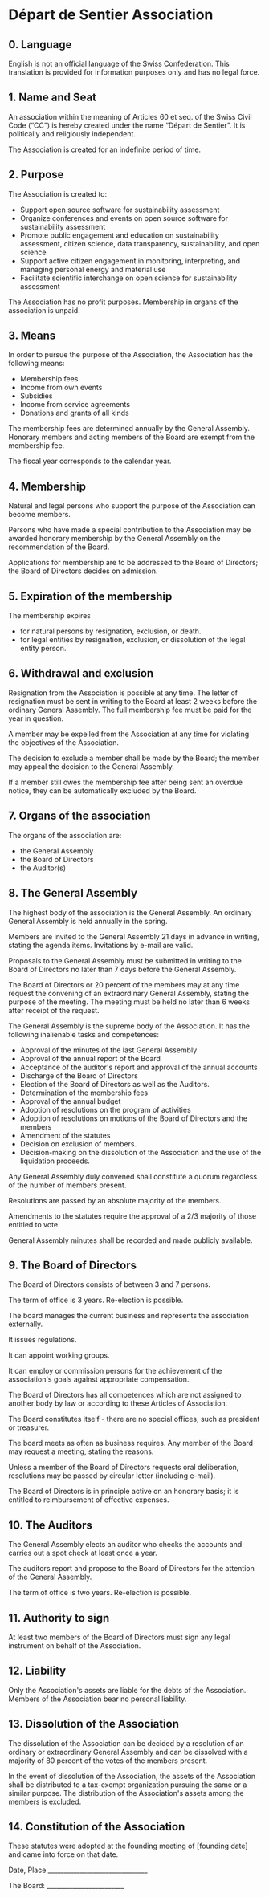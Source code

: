 # Départ de Sentier Association

## 0. Language

English is not an official language of the Swiss Confederation. This translation is provided for information purposes only and has no legal force.

## 1. Name and Seat

An association within the meaning of Articles 60 et seq. of the Swiss Civil Code (“CC”) is hereby created under the name “Départ de Sentier”. It is politically and religiously independent.

The Association is created for an indefinite period of time.

## 2. Purpose

The Association is created to:

* Support open source software for sustainability assessment
* Organize conferences and events on open source software for sustainability assessment
* Promote public engagement and education on sustainability assessment, citizen science, data transparency, sustainability, and open science
* Support active citizen engagement in monitoring, interpreting, and managing personal energy and material use
* Facilitate scientific interchange on open science for sustainability assessment

The Association has no profit purposes. Membership in organs of the association is unpaid.

## 3. Means

In order to pursue the purpose of the Association, the Association has the following means:

* Membership fees
* Income from own events
* Subsidies
* Income from service agreements
* Donations and grants of all kinds

The membership fees are determined annually by the General Assembly. Honorary members and acting members of the Board are exempt from the membership fee.

The fiscal year corresponds to the calendar year.

## 4. Membership

Natural and legal persons who support the purpose of the Association can become members.

Persons who have made a special contribution to the Association may be awarded honorary membership by the General Assembly on the recommendation of the Board.

Applications for membership are to be addressed to the Board of Directors; the Board of Directors decides on admission.

## 5. Expiration of the membership

The membership expires

* for natural persons by resignation, exclusion, or death.
* for legal entities by resignation, exclusion, or dissolution of the legal entity person.

## 6. Withdrawal and exclusion

Resignation from the Association is possible at any time. The letter of resignation must be sent in writing to the Board at least 2 weeks before the ordinary General Assembly. The full membership fee must be paid for the year in question.

A member may be expelled from the Association at any time for violating the objectives of the Association.

The decision to exclude a member shall be made by the Board; the member may appeal the decision to the General Assembly.

If a member still owes the membership fee after being sent an overdue notice, they can be automatically excluded by the Board.

## 7. Organs of the association

The organs of the association are:

* the General Assembly
* the Board of Directors
* the Auditor(s)

## 8. The General Assembly

The highest body of the association is the General Assembly. An ordinary General Assembly is held annually in the spring.

Members are invited to the General Assembly 21 days in advance in writing, stating the agenda items. Invitations by e-mail are valid.

Proposals to the General Assembly must be submitted in writing to the Board of Directors no later than 7 days before the General Assembly.

The Board of Directors or 20 percent of the members may at any time request the convening of an extraordinary General Assembly, stating the purpose of the meeting. The meeting must be held no later than 6 weeks after receipt of the request.

The General Assembly is the supreme body of the Association. It has the following inalienable tasks and competences:

* Approval of the minutes of the last General Assembly
* Approval of the annual report of the Board
* Acceptance of the auditor's report and approval of the annual accounts
* Discharge of the Board of Directors
* Election of the Board of Directors as well as the Auditors.
* Determination of the membership fees
* Approval of the annual budget
* Adoption of resolutions on the program of activities
* Adoption of resolutions on motions of the Board of Directors and the members
* Amendment of the statutes
* Decision on exclusion of members.
* Decision-making on the dissolution of the Association and the use of the liquidation proceeds.

Any General Assembly duly convened shall constitute a quorum regardless of the number of members present.

Resolutions are passed by an absolute majority of the members.

Amendments to the statutes require the approval of a 2/3 majority of those entitled to vote.

General Assembly minutes shall be recorded and made publicly available.

## 9. The Board of Directors

The Board of Directors consists of between 3 and 7 persons.

The term of office is 3 years. Re-election is possible.

The board manages the current business and represents the association externally.

It issues regulations.

It can appoint working groups.

It can employ or commission persons for the achievement of the association's goals against appropriate compensation.

The Board of Directors has all competences which are not assigned to another body by law or according to these Articles of Association.

The Board constitutes itself - there are no special offices, such as president or treasurer.

The board meets as often as business requires. Any member of the Board may request a meeting, stating the reasons.

Unless a member of the Board of Directors requests oral deliberation, resolutions may be passed by circular letter (including e-mail).

The Board of Directors is in principle active on an honorary basis; it is entitled to reimbursement of effective expenses.

## 10. The Auditors

The General Assembly elects an auditor who checks the accounts and carries out a spot check at least once a year.

The auditors report and propose to the Board of Directors for the attention of the General Assembly.

The term of office is two years. Re-election is possible.

## 11. Authority to sign

At least two members of the Board of Directors must sign any legal instrument on behalf of the Association.

## 12. Liability

Only the Association's assets are liable for the debts of the Association. Members of the Association bear no personal liability.

## 13. Dissolution of the Association

The dissolution of the Association can be decided by a resolution of an ordinary or extraordinary General Assembly and can be dissolved with a majority of 80 percent of the votes of the members present.

In the event of dissolution of the Association, the assets of the Association shall be distributed to a tax-exempt organization pursuing the same or a similar purpose. The distribution of the Association's assets among the members is excluded.

## 14. Constitution of the Association

These statutes were adopted at the founding meeting of [founding date] and came into force on that date.

Date, Place _______________________________

The Board: ________________________

